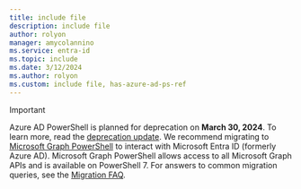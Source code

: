 ```yaml
---
title: include file
description: include file
author: rolyon
manager: amycolannino
ms.service: entra-id
ms.topic: include
ms.date: 3/12/2024
ms.author: rolyon
ms.custom: include file, has-azure-ad-ps-ref
---
```


> [!IMPORTANT]
> Azure AD PowerShell is planned for deprecation on **March 30, 2024**. To learn more, read the [deprecation update](https://techcommunity.microsoft.com/t5/microsoft-entra-blog/important-azure-ad-graph-retirement-and-powershell-module/ba-p/3848270). We recommend migrating to [Microsoft Graph PowerShell](/powershell/microsoftgraph/overview) to interact with Microsoft Entra ID (formerly Azure AD). Microsoft Graph PowerShell allows access to all Microsoft Graph APIs and is available on PowerShell 7. For answers to common migration queries, see the [Migration FAQ](/powershell/azure/active-directory/migration-faq).